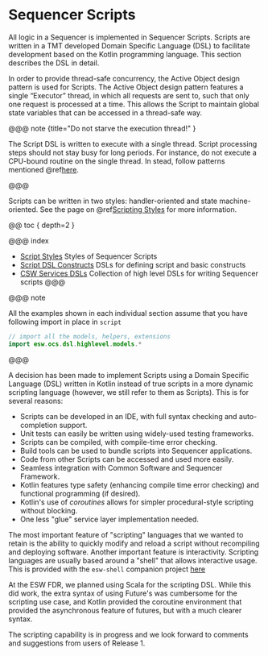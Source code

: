 # Sequencer Scripts

All logic in a Sequencer is implemented in Sequencer Scripts.  Scripts are written in a TMT developed
Domain Specific Language (DSL) to facilitate development based on the Kotlin programming language.
This section describes the DSL in detail.

In order to provide thread-safe concurrency, the Active Object design pattern is used for Scripts. The Active Object design pattern features a 
single “Executor” thread, in which all requests are sent to, such that only one request is processed at a time. This allows the 
Script to maintain global state variables that can be accessed in a thread-safe way.
 
@@@ note {title="Do not starve the execution thread!" }
 
The Script DSL is written to execute with a single thread. Script processing steps should not stay busy for long periods.
For instance, do not execute a CPU-bound routine on the single thread. In stead, follow patterns mentioned @ref[here](dsl/constructs/blocking.md).
 
@@@

Scripts can be written in two styles: handler-oriented and state machine-oriented.  See the page on @ref[Scripting Styles](script-styles.md)
for more information.   

@@ toc { depth=2 }


@@@ index
* [Script Styles](./script-styles.md) Styles of Sequencer Scripts
* [Script DSL Constructs](dsl/script-constructs.md) DSLs for defining script and basic constructs
* [CSW Services DSLs](dsl/csw-services.md) Collection of high level DSLs for writing Sequencer scripts
@@@

@@@ note

All the examples shown in each individual section assume that you have following import in place in `script`
```kotlin
// import all the models, helpers, extensions
import esw.ocs.dsl.highlevel.models.*
```

@@@

A decision has been made to implement Scripts using a Domain Specific Language (DSL) written in Kotlin instead of true scripts in a more dynamic scripting 
language (however, we still refer to them as Scripts). This is for several reasons:

* Scripts can be developed in an IDE, with full syntax checking and auto-completion support.
* Unit tests can easily be written using widely-used testing frameworks.
* Scripts can be compiled, with compile-time error checking.
* Build tools can be used to bundle scripts into Sequencer applications.
* Code from other Scripts can be accessed and used more easily.
* Seamless integration with Common Software and Sequencer Framework.
* Kotlin features type safety (enhancing compile time error checking) and functional programming (if desired).
* Kotlin's use of *coroutines* allows for simpler procedural-style scripting without blocking.
* One less "glue" service layer implementation needed.

The most important feature of "scripting" languages that we wanted to retain is the ability to quickly modify and reload a script without 
recompiling and deploying software. Another important feature is interactivity. Scripting languages are usually based around a "shell" 
that allows interactive usage. This is provided with the `esw-shell` companion project [here](https://github.com/tmtsoftware/esw/tree/master/esw-shell)

At the ESW FDR, we planned using Scala for the scripting DSL. While this did work, the extra syntax of using Future's was cumbersome
for the scripting use case, and Kotlin provided the coroutine environment that provided the asynchronous feature of futures,
but with a much clearer syntax.

The scripting capability is in progress and we look forward to comments and suggestions from users of Release 1.